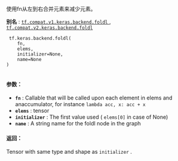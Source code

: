 使用fn从左到右合并元素来减少元素。

**别名** : [ `tf.compat.v1.keras.backend.foldl` ](/api_docs/python/tf/keras/backend/foldl), [ `tf.compat.v2.keras.backend.foldl` ](/api_docs/python/tf/keras/backend/foldl)

```
 tf.keras.backend.foldl(
    fn,
    elems,
    initializer=None,
    name=None
)
 
```

#### 参数：
- **`fn`** : Callable that will be called upon each element in elems and anaccumulator, for instance  `lambda acc, x: acc + x` 
- **`elems`** : tensor
- **`initializer`** : The first value used ( `elems[0]`  in case of None)
- **`name`** : A string name for the foldl node in the graph


#### 返回：
Tensor with same type and shape as  `initializer` .

